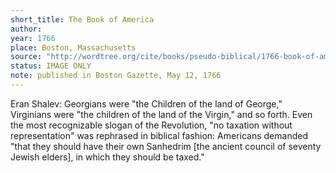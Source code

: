 ```yaml
---
short_title: The Book of America
author: 
year: 1766
place: Boston, Massachusetts
source: "http://wordtree.org/cite/books/pseudo-biblical/1766-book-of-america.pdf"
status: IMAGE ONLY
note: published in Boston Gazette, May 12, 1766
---
```


Eran Shalev:
  Georgians were "the Children of the land of George," Virginians were "the children of the land of the Virgin," and so forth. Even the most recognizable slogan of the Revolution, "no taxation without representation" was rephrased in biblical fashion: Americans demanded "that they should have their own Sanhedrim [the ancient council of seventy Jewish elders], in which they should be taxed."

